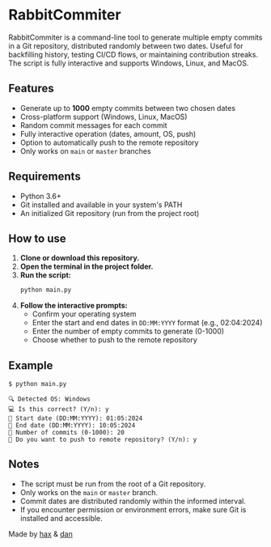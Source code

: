 # RabbitCommiter

RabbitCommiter is a command-line tool to generate multiple empty commits in a Git repository, distributed randomly between two dates. Useful for backfilling history, testing CI/CD flows, or maintaining contribution streaks. The script is fully interactive and supports Windows, Linux, and MacOS.

## Features
- Generate up to **1000** empty commits between two chosen dates
- Cross-platform support (Windows, Linux, MacOS)
- Random commit messages for each commit
- Fully interactive operation (dates, amount, OS, push)
- Option to automatically push to the remote repository
- Only works on `main` or `master` branches

## Requirements
- Python 3.6+
- Git installed and available in your system's PATH
- An initialized Git repository (run from the project root)

## How to use
1. **Clone or download this repository.**
2. **Open the terminal in the project folder.**
3. **Run the script:**
   ```bash
   python main.py
   ```
4. **Follow the interactive prompts:**
   - Confirm your operating system
   - Enter the start and end dates in `DD:MM:YYYY` format (e.g., 02:04:2024)
   - Enter the number of empty commits to generate (0-1000)
   - Choose whether to push to the remote repository

## Example
```
$ python main.py

🔍 Detected OS: Windows
💻 Is this correct? (Y/n): y
📅 Start date (DD:MM:YYYY): 01:05:2024
📅 End date (DD:MM:YYYY): 10:05:2024
🔢 Number of commits (0-1000): 20
🚀 Do you want to push to remote repository? (Y/n): y
```

## Notes
- The script must be run from the root of a Git repository.
- Only works on the `main` or `master` branch.
- Commit dates are distributed randomly within the informed interval.
- If you encounter permission or environment errors, make sure Git is installed and accessible.

Made by [hax](https://github.com/emptyhax) & [dan](https://github.com/Dansvn)
